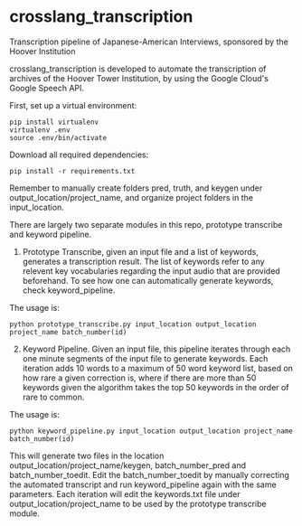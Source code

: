 # crosslang_transcription
Transcription pipeline of Japanese-American Interviews, sponsored by the Hoover Institution

crosslang_transcription is developed to automate the transcription of archives of the Hoover Tower Institution, by using the Google Cloud's Google Speech API. 

First, set up a virtual environment: 
```
pip install virtualenv
virtualenv .env
source .env/bin/activate 
```

Download all required dependencies: 
```
pip install -r requirements.txt
```

Remember to manually create folders pred, truth, and keygen under output_location/project_name, and organize project folders in the input_location.

There are largely two separate modules in this repo, prototype transcribe and keyword pipeline.

1. Prototype Transcribe, given an input file and a list of keywords, generates a transcription result. The list of keywords refer to any relevent key vocabularies regarding the input audio that are provided beforehand. To see how one can automatically generate keywords, check keyword_pipeline. 

The usage is: 
```
python prototype_transcribe.py input_location output_location project_name batch_number(id)
```

2. Keyword Pipeline. Given an input file, this pipeline iterates through each one minute segments of the input file to generate keywords. Each iteration adds 10 words to a maximum of 50 word keyword list, based on how rare a given correction is, where if there are more than 50 keywords given the algorithm takes the top 50 keywords in the order of rare to common.

The usage is: 
```
python keyword_pipeline.py input_location output_location project_name batch_number(id)
```
This will generate two files in the location output_location/project_name/keygen, batch_number_pred and batch_number_toedit. Edit the batch_number_toedit by manually correcting the automated transcript and run keyword_pipeline again with the same parameters. Each iteration will edit the keywords.txt file under output_location/project_name to be used by the prototype transcribe module. 
